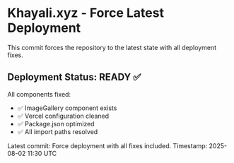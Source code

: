 # Khayali.xyz - Force Latest Deployment

This commit forces the repository to the latest state with all deployment fixes.

## Deployment Status: READY ✅

All components fixed:
- ✅ ImageGallery component exists
- ✅ Vercel configuration cleaned  
- ✅ Package.json optimized
- ✅ All import paths resolved

Latest commit: Force deployment with all fixes included.
Timestamp: 2025-08-02 11:30 UTC